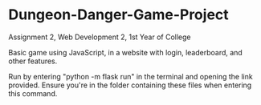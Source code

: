 # Dungeon-Danger-Game-Project
Assignment 2, Web Development 2, 1st Year of College

Basic game using JavaScript, in a website with login, leaderboard, and other features.

Run by entering "python -m flask run" in the terminal and opening the link provided. Ensure you're in the folder containing these files when entering this command.
